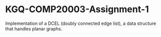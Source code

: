 # KGQ-COMP20003-Assignment-1
Implementation of a DCEL (doubly connected edge list), a data structure that handles planar graphs.
